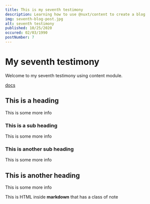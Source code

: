 ```yaml
---
title: This is my seventh testimony
description: Learning how to use @nuxt/content to create a blog
img: seventh-blog-post.jpg
alt: seventh testimony
published: 10/25/2020
occured: 02/03/1990
postNumber: 7
---
```


# My seventh testimony

Welcome to my seventh testimony using content module.

[docs](https://nuxtjs.org/blog/creating-blog-with-nuxt-content#installation)

## This is a heading

This is some more info

### This is a sub heading

This is some more info

### This is another sub heading

This is some more info

## This is another heading

This is some more info

<div class="bg-blue-500 text-white p-4 mb-4">
  This is HTML inside <strong>markdown</strong> that has a class of note
</div>